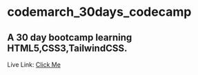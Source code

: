 # codemarch_30days_codecamp
## A 30 day bootcamp learning HTML5,CSS3,TailwindCSS.
Live Link: <a href="https://codecamp-day1.onrender.com">Click Me</a>
